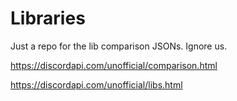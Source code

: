 # Libraries
Just a repo for the lib comparison JSONs. Ignore us.

https://discordapi.com/unofficial/comparison.html

https://discordapi.com/unofficial/libs.html

